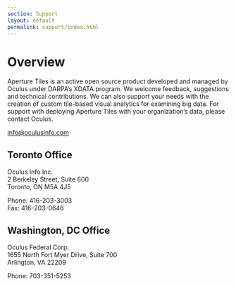 ```yaml
---
section: Support
layout: default
permalink: support/index.html
---
```


# Overview #

Aperture Tiles is an active open source product developed and managed by Oculus under DARPA’s XDATA program. We welcome feedback, suggestions and technical contributions. We can also support your needs with the creation of custom tile-based visual analytics for examining big data. For support with deploying Aperture Tiles with your organization’s data, please contact Oculus.

<info@oculusinfo.com>

## Toronto Office ##

Oculus Info Inc.<br>
2 Berkeley Street, Suite 600<br>
Toronto, ON  M5A 4J5

Phone: 416-203-3003<br>
Fax: 416-203-0646

## Washington, DC Office ##

Oculus Federal Corp.<br>
1655 North Fort Myer Drive, Suite 700<br>
Arlington, VA 22209

Phone: 703-351-5253